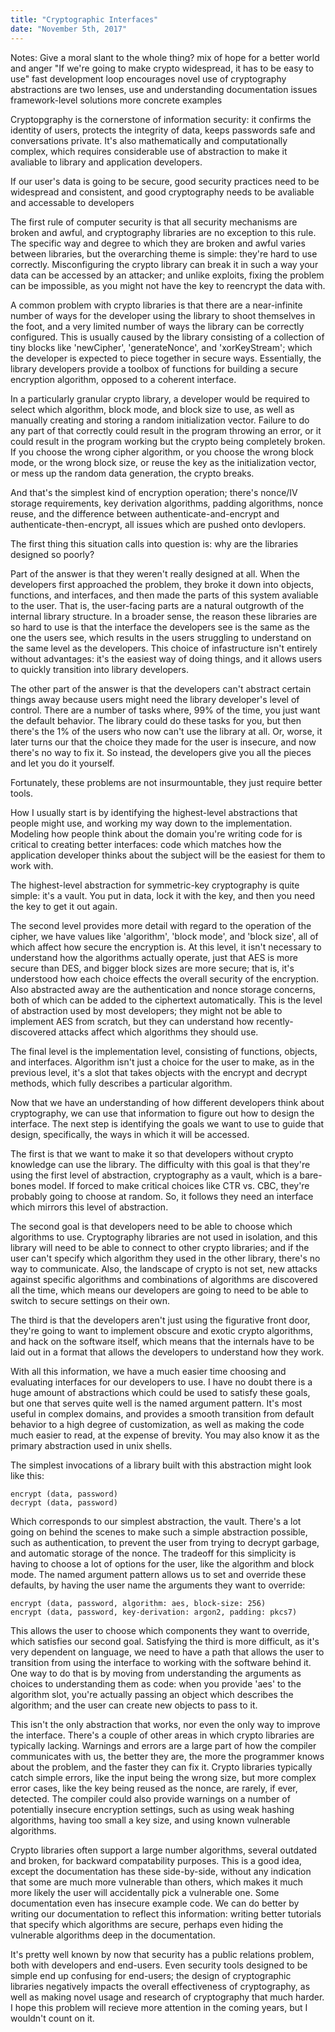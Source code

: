 ```yaml
---
title: "Cryptographic Interfaces"
date: "November 5th, 2017"
---
```


Notes:
  Give a moral slant to the whole thing?
    mix of hope for a better world and anger
  "If we're going to make crypto widespread, it has to be easy to use"
    fast development loop
    encourages novel use of cryptography
  abstractions are two lenses, use and understanding
  documentation issues
  framework-level solutions
  more concrete examples

Cryptopgraphy is the cornerstone of information security:
it confirms the identity of users, protects the integrity of data,
keeps passwords safe and conversations private.
It's also mathematically and computationally complex,
which requires considerable use of abstraction to make it avaliable to library and application developers.

If our user's data is going to be secure, good security practices need to be widespread and consistent,
and good cryptography needs to be avaliable and accessable to developers

The first rule of computer security is that all security mechanisms are broken and awful,
and cryptography libraries are no exception to this rule.
The specific way and degree to which they are broken and awful varies between libraries,
but the overarching theme is simple: they're hard to use correctly.
Misconfiguring the crypto library can break it in such a way your data can be accessed by an attacker;
and unlike exploits, fixing the problem can be impossible, as you might not have the key to reencrypt the data with.

A common problem with crypto libraries is that there are a near-infinite number of ways for the
developer using the library to shoot themselves in the foot, and a very limited number of ways
the library can be correctly configured.
This is usually caused by the library consisting of a collection of tiny blocks
like 'newCipher', 'generateNonce', and 'xorKeyStream';
which the developer is expected to piece together in secure ways.
Essentially, the library developers provide a toolbox of functions for building a
secure encryption algorithm, opposed to a coherent interface.

In a particularly granular crypto library,
a developer would be required to select which algorithm, block mode, and block size to use,
as well as manually creating and storing a random initialization vector.
Failure to do any part of that correctly could result in the program throwing an error,
or it could result in the program working but the crypto being completely broken.
If you choose the wrong cipher algorithm, or you choose the wrong block mode,
or the wrong block size, or reuse the key as the initialization vector,
or mess up the random data generation, the crypto breaks.

And that's the simplest kind of encryption operation;
there's nonce/IV storage requirements, key derivation algorithms, padding algorithms, nonce reuse,
and the difference between authenticate-and-encrypt and authenticate-then-encrypt,
all issues which are pushed onto devlopers.

The first thing this situation calls into question is: why are the libraries designed so poorly?

Part of the answer is that they weren't really designed at all.
When the developers first approached the problem, they broke it down into objects, functions, and interfaces,
and then made the parts of this system avaliable to the user.
That is, the user-facing parts are a natural outgrowth of the internal library structure.
In a broader sense, the reason these libraries are so hard to use is that the interface the developers see
is the same as the one the users see, which results in the users struggling to understand on the same level as the developers.
This choice of infastructure isn't entirely without advantages:
it's the easiest way of doing things, and it allows users to quickly transition into library developers.

The other part of the answer is that the developers can't abstract certain things away because users
might need the library developer's level of control.
There are a number of tasks where, 99% of the time, you just want the default behavior.
The library could do these tasks for you, but then there's the 1% of the users who now can't use the library at all.
Or, worse, it later turns our that the choice they made for the user is insecure, and now there's no way to fix it.
So instead, the developers give you all the pieces and let you do it yourself.

Fortunately, these problems are not insurmountable, they just require better tools.

How I usually start is by identifying the highest-level abstractions that people might use, and working my way down to the implementation.
Modeling how people think about the domain you're writing code for is critical to creating better interfaces:
code which matches how the application developer thinks about the subject will be the easiest for them to work with.

The highest-level abstraction for symmetric-key cryptography is quite simple: it's a vault.
You put in data, lock it with the key, and then you need the key to get it out again.

The second level provides more detail with regard to the operation of the cipher, we have values
like 'algorithm', 'block mode', and 'block size', all of which affect how secure the encryption is.
At this level, it isn't necessary to understand how the algorithms actually operate, just that AES is more secure than DES,
and bigger block sizes are more secure; that is, it's understood how each choice effects the overall security of the encryption.
Also abstracted away are the authentication and nonce storage concerns, both of which can be added to the ciphertext automatically.
This is the level of abstraction used by most developers; they might not be able to implement AES from scratch,
but they can understand how recently-discovered attacks affect which algorithms they should use.

The final level is the implementation level, consisting of functions, objects, and interfaces.
Algorithm isn't just a choice for the user to make,
as in the previous level, it's a slot that takes objects with the encrypt and decrypt methods, which fully describes a particular
algorithm.

Now that we have an understanding of how different developers think about cryptography,
we can use that information to figure out how to design the interface.
The next step is identifying the goals we want to use to guide that design,
specifically, the ways in which it will be accessed.

The first is that we want to make it so that developers without crypto knowledge can use the library.
The difficulty with this goal is that they're using the first level of abstraction, cryptography as a vault,
which is a bare-bones model.
If forced to make critical choices like CTR vs. CBC, they're probably going to choose at random.
So, it follows they need an interface which mirrors this level of abstraction.

The second goal is that developers need to be able to choose which algorithms to use.
Cryptography libraries are not used in isolation, and this library will need to be able to connect to other crypto libraries;
and if the user can't specify which algorithm they used in the other library, there's no way to communicate.
Also, the landscape of crypto is not set, new attacks against specific algorithms and combinations of algorithms are discovered all the time,
which means our developers are going to need to be able to switch to secure settings on their own.

The third is that the developers aren't just using the figurative front door, they're going to want to implement
obscure and exotic crypto algorithms, and hack on the software itself, which means that the internals have to be laid out in a format
that allows the developers to understand how they work.

With all this information, we have a much easier time choosing and evaluating interfaces for our developers to use.
I have no doubt there is a huge amount of abstractions which could be used to satisfy these goals,
but one that serves quite well is the named argument pattern.
It's most useful in complex domains, and provides a smooth transition from default behavior to a high degree of customization,
as well as making the code much easier to read, at the expense of brevity.
You may also know it as the primary abstraction used in unix shells.

The simplest invocations of a library built with this abstraction might look like this:

```
encrypt (data, password)
decrypt (data, password)
```

Which corresponds to our simplest abstraction, the vault.
There's a lot going on behind the scenes to make such a simple abstraction possible,
such as authentication, to prevent the user from trying to decrypt garbage,
and automatic storage of the nonce.
The tradeoff for this simplicity is having to choose a lot of options for the user,
like the algorithm and block mode.
The named argument pattern allows us to set and override these defaults,
by having the user name the arguments they want to override:

```
encrypt (data, password, algorithm: aes, block-size: 256)
encrypt (data, password, key-derivation: argon2, padding: pkcs7)
```

This allows the user to choose which components they want to override, which satisfies our second goal.
Satisfying the third is more difficult, as it's very dependent on language,
we need to have a path that allows the user to transition from using the interface to
working with the software behind it.
One way to do that is by moving from understanding the arguments as choices to understanding them as code:
when you provide 'aes' to the algorithm slot, you're actually passing an object which describes the algorithm;
and the user can create new objects to pass to it.

This isn't the only abstraction that works, nor even the only way to improve the interface.
There's a couple of other areas in which crypto libraries are typically lacking.
Warnings and errors are a large part of how the compiler communicates with us,
the better they are, the more the programmer knows about the problem, and the faster they can fix it.
Crypto libraries typically catch simple errors, like the input being the wrong size,
but more complex error cases, like the key being reused as the nonce, are rarely, if ever, detected.
The compiler could also provide warnings on a number of potentially insecure encryption settings,
such as using weak hashing algorithms, having too small a key size, and using known vulnerable algorithms.

Crypto libraries often support a large number algorithms, several outdated and broken, for backward compatability purposes.
This is a good idea, except the documentation has these side-by-side, without any indication that some are
much more vulnerable than others, which makes it much more likely the user will accidentally pick a vulnerable one.
Some documentation even has insecure example code.
We can do better by writing our documentation to reflect this information: writing better tutorials that specify which algorithms
are secure, perhaps even hiding the vulnerable algorithms deep in the documentation.

It's pretty well known by now that security has a public relations problem, both with developers and end-users.
Even security tools designed to be simple end up confusing for end-users;
the design of cryptographic libraries negatively impacts the overall effectiveness of cryptography,
as well as making novel usage and research of cryptography that much harder.
I hope this problem will recieve more attention in the coming years, but I wouldn't count on it.
